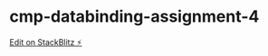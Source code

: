 # cmp-databinding-assignment-4

[Edit on StackBlitz ⚡️](https://stackblitz.com/edit/angular-ivy-xkykbc)